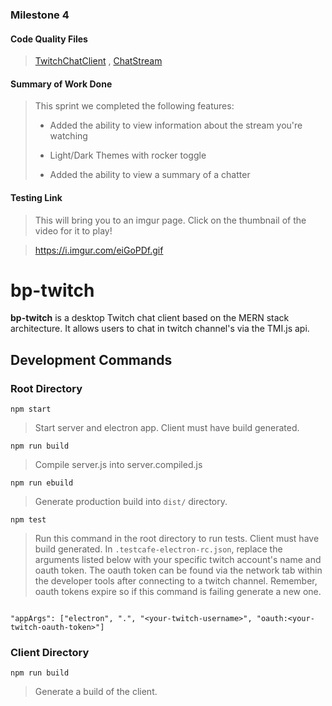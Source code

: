 ### Milestone 4

#### Code Quality Files

> [TwitchChatClient](https://github.com/wsu-cpts489-fa20/bp-twitch/blob/master/client/src/views/TwitchChatClient.jsx) , 
> [ChatStream](https://github.com/wsu-cpts489-fa20/bp-twitch/blob/master/client/src/components/ChatStream.jsx)

#### Summary of Work Done
> This sprint we completed the following features: 
>
> - Added the ability to view information about the stream you're watching
>
> - Light/Dark Themes with rocker toggle
> 
> - Added the ability to view a summary of a chatter

#### Testing Link
> This will bring you to an imgur page. Click on the thumbnail of the video for it to play!

> <https://i.imgur.com/eiGoPDf.gif>


# bp-twitch

**bp-twitch** is a desktop Twitch chat client based on the MERN stack architecture.
It allows users to chat in twitch channel's via the TMI.js api. 

## Development Commands

### Root Directory

`npm start`

> Start server and electron app. Client must have build generated. 

`npm run build`

> Compile server.js into server.compiled.js

`npm run ebuild`

>Generate production build into `dist/` directory.

`npm test` 

> Run this command in the root directory to run tests. Client must have build generated. 
> In `.testcafe-electron-rc.json`, replace the arguments listed below with your specific twitch
> account's name and oauth token. The oauth token can be found via the network tab within the 
> developer tools after connecting to a twitch channel. Remember, oauth tokens expire so if this 
> command is failing generate a new one. 


```

"appArgs": ["electron", ".", "<your-twitch-username>", "oauth:<your-twitch-oauth-token>"]

```

### Client Directory

`npm run build`

> Generate a build of the client. 
